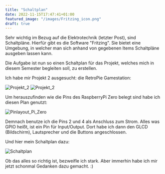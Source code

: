 ```yaml
---
title: "Schaltplan"
date: 2022-11-15T17:47:41+01:00
featured_image: "/images/Fritzing_icon.png"
draft: true
---
```


Sehr wichtig im Bezug auf die Elektrotechnik (letzter Post), sind Schaltpläne.
Hierfür gibt es die Software "Fritzing". Sie bietet eine Umgebung, in welcher man sich anhand von gegebenen Items Schaltpläne ausgeben lassen kann.

Die Aufgabe ist nun so einen Schaltplan für das Projekt, welches mich in diesem Semester begleiten soll, zu erstellen.

Ich habe mir Projekt 2 ausgesucht: die RetroPie Gamestation:

![Projekt_2](project2.png)
![Projekt_2](project2_zoom.png)

Um herauszufinden wie die Pins des RaspberryPi Zero belegt sind habe ich diesen Plan genutzt:

![Pinlayout_Pi_Zero](Pinlayout_RaspberryPi_Zero.png)

Demnach benutze ich die Pins 2 und 4 als Anschluss zum Strom. Alles was GPIO heißt, ist ein Pin für Input/Output. Dort habe ich dann den GLCD (Bildschirm), Lautsprecher und die Buttons angeschlossen.

Und hier mein Schaltplan dazu:

![Schaltplan](Schaltplan_Gamingconsole.jpg)

Ob das alles so richtig ist, bezweifle ich stark. Aber immerhin habe ich mir jetzt schonmal Gedanken dazu gemacht. :)
